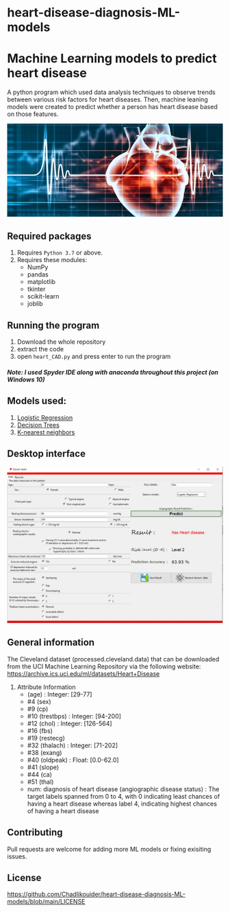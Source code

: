 # heart-disease-diagnosis-ML-models
# Machine Learning models to predict heart disease

A python program which used data analysis techniques to observe trends between various risk factors for heart diseases. Then, machine leaning models were created to predict whether a person has heart disease based on those features.

<img src="Heart-graphic.jpg" width="750">

## Required packages
1. Requires ```Python 3.7``` or above.
2. Requires these modules:
    - NumPy
    - pandas
    - matplotlib
    - tkinter
    - scikit-learn
    - joblib
## Running the program
1. Download the whole repository
2. extract the code
3. open ```heart_CAD.py``` and press enter to run the program

##### Note: I used Spyder IDE along with anaconda throughout this project (on Windows 10) 

## Models used:
1. [Logistic Regression](https://scikit-learn.org/stable/modules/generated/sklearn.linear_model.LogisticRegression.html)
2. [Decision Trees](https://scikit-learn.org/stable/modules/tree.html)
3. [K-nearest neighbors](https://scikit-learn.org/stable/modules/generated/sklearn.neighbors.KNeighborsClassifier.html)
## Desktop interface
<img src="output_sample.JPG">

## General information
 The Cleveland dataset (processed.cleveland.data) that can be downloaded from the UCI Machine Learning Repository via the following website:
    https://archive.ics.uci.edu/ml/datasets/Heart+Disease
    
 1. Attribute Information
      - (age) : Integer: [29-77]       
      -  #4  (sex)       
      -  #9  (cp)        
      - #10 (trestbps)  : Integer: [94-200]
      - #12 (chol)   : Integer: [126-564]   
      - #16 (fbs)       
      - #19 (restecg)   
      - #32 (thalach)   : Integer: [71-202]
      - #38 (exang)     
      - #40 (oldpeak)  : Float: [0.0-62.0] 
      - #41 (slope)     
      - #44 (ca)        
      - #51 (thal)
      - num: diagnosis of heart disease (angiographic disease status) : The target labels spanned from 0 to 4, with 0 indicating least chances of having a heart disease whereas label 4, indicating highest chances of having a heart disease
      
## Contributing

Pull requests are welcome for adding more ML models or fixing exisiting issues. 

## License
https://github.com/Chadlikouider/heart-disease-diagnosis-ML-models/blob/main/LICENSE
